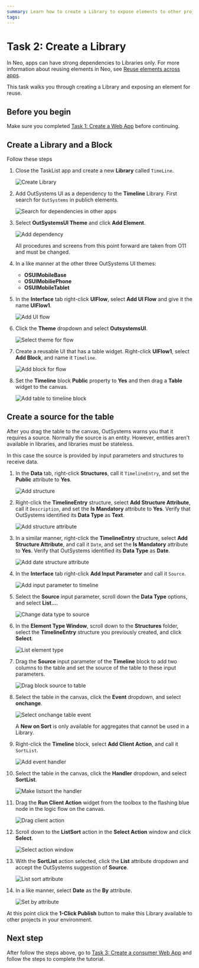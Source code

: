 ```yaml
---
summary: Learn how to create a Library to expose elements to other projects. 
tags: 
---
```

# Task 2: Create a Library

In Neo, apps can have strong dependencies to Libraries only. <!--Libraries are versioned and projects reuse elements from a specific Library version. -->For more information about reusing elements in Neo, see [Reuse elements across apps](reuse-elements.md).

This task walks you through creating a Library and exposing an element for reuse.

## Before you begin

Make sure you completed [Task 1: Create a Web App](tutorial-1-create-web-app.md) before continuing.

## Create a Library and a Block

Follow these steps

1. Close the TaskList app and create a new **Library** called `TimeLine`.

    ![Create Library](images/create-library-ss.png "Create library") 

1. Add OutSystems UI as a dependency to the **Timeline** Library. First search for `OutSystems` in publich elements.

    ![Search for dependencies in other apps](images/search-for-dependencies-in-other-apps-ss.png "Search for dependencies in other apps") 

        
1. Select **OutSystemsUI Theme** and click **Add Element**.

    ![Add dependency](images/add-dependency-ss.png "Add dependency") 

    <div class="info" markdown="1">

    All procedures and screens from this point forward are taken from O11 and must be changed. 

    </div>


1. In a like manner at the other three OutSystems UI themes:
    * **OSUIMobileBase**
    * **OSUIMobiliePhone**
    * **OSUIMobileTablet**

1. In the **Interface** tab right-click **UIFlow**, select **Add UI Flow** and give it the name **UIFlow1**. 

    ![Add UI flow](images/add-ui-flow-ss.png "Add UI flow") 

1. Click the **Theme** dropdown and select **OutsystemsUI**.

    ![Select theme for flow](images/select-theme-for-flow-ss.png "Select theme for flow") 

1. Create a reusable UI that has a table widget. Right-click **UIFlow1**, select **Add Block**, and name it `Timeline`.

    ![Add block for flow](images/add-block-to-uiflow-ss.png "Add block for flow") 

1. Set the **Timeline** block **Public** property to **Yes** and then drag a **Table** widget to the canvas.  

    ![Add table to timeline block](images/add-table-to-timeline-block-ss.png "Add table to timeline block") 

## Create a source for the table

After you drag the table to the canvas, OutSystems warns you that it requires a source. Normally the source is an entity. However, entities aren't available in libraries, and libraries must be stateless.

In this case the source is provided by input parameters and structures to receive data.

1. In the **Data** tab, right-click **Structures**, call it `TimelineEntry`, and set the **Public** attribute to **Yes**. 

    ![Add structure](images/add-structure-ss.png "Add structure") 

1. Right-click the **TimelineEntry** structure, select **Add Structure Attribute**, call it `Description`, and set the **Is Mandatory** attribute to **Yes**. Verify that OutSystems identified its **Data Type** as **Text**.

    ![Add structure attribute](images/add-structure-attribute-ss.png "Add structure attribute") 

1. In a similar manner, right-click the **TimelineEntry** structure, select **Add Structure Attribute**, and call it `Date`, and set the **Is Mandatory** attribute to **Yes**. Verify that OutSystems identified its **Data Type** as **Date**.

    ![Add date structure attribute](images/add-date-structure-attribute-ss.png "Add date structure attribute") 

1. In the **Interface** tab right-click **Add Input Parameter** and call it `Source`.

    ![Add input parameter to timeline](images/add-input-paramter-to-timeline-ss.png "Add input parameter to timeline") 

1. Select the **Source** input parameter, scroll down the **Data Type** options, and select **List…**.

    ![Change data type to source](images/change-data-type-to-list-ss.png "Change data type to source") 

1. In the **Element Type Window**, scroll down to the **Structures** folder, select the **TimelineEntry** structure you previously created, and click **Select**.

    ![List element type](images/list-element-type-window-ss.png "List element type") 

1. Drag the **Source** input parameter of the **Timeline** block to add two columns to the table and set the source of the table to these input parameters.

    ![Drag block source to table](images/drag-block-source-to-table-ss.png "Drag block source to table") 

1. Select the table in the canvas, click the **Event** dropdown, and select **onchange**.

    ![Select onchange table event](images/select-onchange-table-event-ss.png "Select onchange table event")  


    <div class="info" markdown="1">

    A **New on Sort** is only available for aggregates that cannot be used in a Library.

    </div>


1. Right-click the **Timeline** block, select **Add Client Action**,  and call it `SortList`.

    ![Add event handler](images/add-event-handler-ss.png "Add event handler") 

1. Select the table in the canvas, click the **Handler** dropdown, and select **SortList**.

    ![Make listsort the handler](images/make-listsort-the-handler-ss.png "Make listsort the handler")  

1. Drag the **Run Client Action** widget from the toolbox to the flashing blue node in the logic flow on the canvas.

    ![Drag client action](images/drag-client-action-ss.png "Drag client action") 

1. Scroll down to the **ListSort** action in the **Select Action** window and click **Select**.

    ![Select action window](images/select-action-window-ss.png "Select action window") 

1. With the **SortList** action selected, click the **List** attribute dropdown and accept the OutSystems suggestion of **Source**.

    ![List sort attribute](images/list-sort-attribute-ss.png "List sort attribute") 

1. In a like manner, select **Date** as the **By** attribute.

    ![Set by attribute](images/set-by-attribute-ss.png "Set by attribute") 

At this point click the **1-Click Publish** button to make this Library available to other projects in your environment.

## Next step

After follow the steps above, go to [Task 3: Create a consumer Web App](tutorial-3-create-calendar.md) and follow the steps to complete the tutorial.
